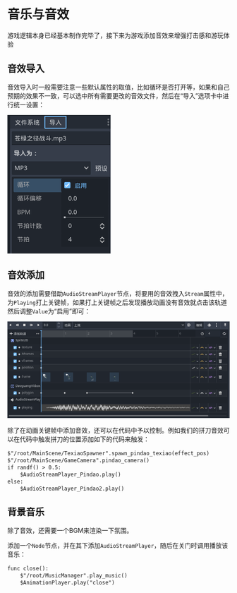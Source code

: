 # 音乐与音效

游戏逻辑本身已经基本制作完毕了，接下来为游戏添加音效来增强打击感和游玩体验

## 音效导入

音效导入时一般需要注意一些默认属性的取值，比如循环是否打开等，如果和自己预期的效果不一致，可以选中所有需要更改的音效文件，然后在“导入”选项卡中进行统一设置：

![alt text](images/音效导入属性调整.png)

## 音效添加

音效的添加需要借助`AudioStreamPlayer`节点，将要用的音效拽入`Stream`属性中，为`Playing`打上关键帧，如果打上关键帧之后发现播放动画没有音效就点击该轨道然后调整`Value`为“启用”即可：

![alt text](images/动画音效关键帧添加.png)

除了在动画关键帧中添加音效，还可以在代码中予以控制。例如我们的拼刀音效可以在代码中触发拼刀的位置添加如下的代码来触发：

```GDScript
$"/root/MainScene/TexiaoSpawner".spawn_pindao_texiao(effect_pos)
$"/root/MainScene/GameCamera".pindao_camera()
if randf() > 0.5:
    $AudioStreamPlayer_Pindao.play()
else:
    $AudioStreamPlayer_Pindao2.play()
```

## 背景音乐

除了音效，还需要一个BGM来渲染一下氛围。

添加一个`Node`节点，并在其下添加`AudioStreamPlayer`，随后在关门时调用播放该音乐：

```GDScript
func close():
    $"/root/MusicManager".play_music()
    $AnimationPlayer.play("close")
```
